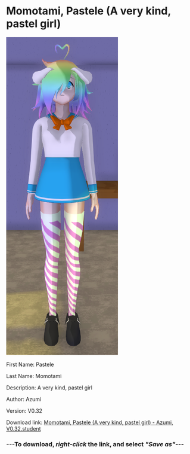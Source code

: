 # Momotami, Pastele (A very kind, pastel girl)

<img src = "https://raw.githubusercontent.com/Arbiter1223/Daigaku-Gurashi-Custom-Students/master/Students/Files/Momotami%2C%20Pastele%20(A%20very%20kind%2C%20pastel%20girl).png">

First Name: Pastele

Last Name: Momotami

Description: A very kind, pastel girl

Author: Azumi

Version: V0.32

Download link: <a href="https://raw.githubusercontent.com/Arbiter1223/Daigaku-Gurashi-Custom-Students/master/Students/Files/Momotami%2C%20Pastele%20(A%20very%20kind%2C%20pastel%20girl)%20-%20Azumi%2C%20V0.32.student">Momotami, Pastele (A very kind, pastel girl) - Azumi, V0.32.student</a>

### ---**To download, _right-click_ the link, and select _"Save as"_**---
